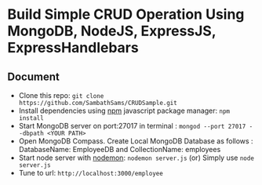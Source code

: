 # Build Simple CRUD Operation Using MongoDB, NodeJS, ExpressJS, ExpressHandlebars

## Document
* Clone this repo: ``` git clone https://github.com/SambathSams/CRUDSample.git ```
* Install dependencies using [npm](https://www.npmjs.com/) javascript package manager: ``` npm install ```
* Start MongoDB server on port:27017 in terminal : ``` mongod --port 27017 --dbpath <YOUR PATH> ```
* Open MongoDB Compass. Create Local MongoDB Database as follows : DatabaseName: EmployeeDB and CollectionName: employees 
* Start node server with [nodemon](https://nodemon.io/): ``` nodemon server.js ```  (or) Simply use ``` node server.js ```
* Tune to url: ``` http://localhost:3000/employee ``` 
